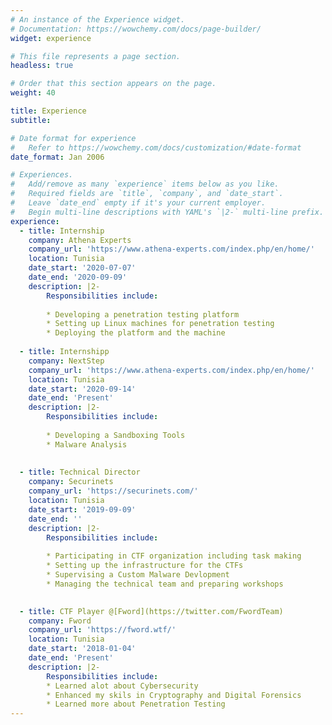 ```yaml
---
# An instance of the Experience widget.
# Documentation: https://wowchemy.com/docs/page-builder/
widget: experience

# This file represents a page section.
headless: true

# Order that this section appears on the page.
weight: 40

title: Experience
subtitle:

# Date format for experience
#   Refer to https://wowchemy.com/docs/customization/#date-format
date_format: Jan 2006

# Experiences.
#   Add/remove as many `experience` items below as you like.
#   Required fields are `title`, `company`, and `date_start`.
#   Leave `date_end` empty if it's your current employer.
#   Begin multi-line descriptions with YAML's `|2-` multi-line prefix.
experience:
  - title: Internship
    company: Athena Experts
    company_url: 'https://www.athena-experts.com/index.php/en/home/'
    location: Tunisia
    date_start: '2020-07-07'
    date_end: '2020-09-09'
    description: |2-
        Responsibilities include:
        
        * Developing a penetration testing platform
        * Setting up Linux machines for penetration testing
        * Deploying the platform and the machine
        
  - title: Internshipp
    company: NextStep
    company_url: 'https://www.athena-experts.com/index.php/en/home/'
    location: Tunisia
    date_start: '2020-09-14'
    date_end: 'Present'
    description: |2-
        Responsibilities include:
        
        * Developing a Sandboxing Tools
        * Malware Analysis
        
        
  - title: Technical Director
    company: Securinets
    company_url: 'https://securinets.com/'
    location: Tunisia
    date_start: '2019-09-09'
    date_end: ''
    description: |2-
        Responsibilities include:
        
        * Participating in CTF organization including task making
        * Setting up the infrastructure for the CTFs
        * Supervising a Custom Malware Devlopment
        * Managing the technical team and preparing workshops
        

  - title: CTF Player @[Fword](https://twitter.com/FwordTeam)
    company: Fword
    company_url: 'https://fword.wtf/'
    location: Tunisia
    date_start: '2018-01-04'
    date_end: 'Present'
    description: |2-
        Responsibilities include:
        * Learned alot about Cybersecurity
        * Enhanced my skils in Cryptography and Digital Forensics
        * Learned more about Penetration Testing
---
```

